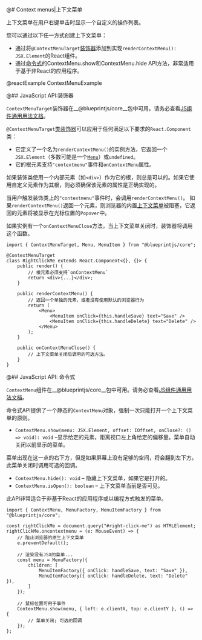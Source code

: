 @# Context menus|上下文菜单

上下文菜单在用户右键单击时显示一个自定义的操作列表。

您可以通过以下任一方式创建上下文菜单：

- 通过将`@ContextMenuTarget`[装饰器](#core/components/context-menu.javascript-api--decorator)添加到实现`renderContextMenu(): JSX.Element`的React组件。
- 通过[命令式](#core/components/context-menu.javascript-api--imperative)的ContextMenu.show和ContextMenu.hide API方法，非常适用于基于非React的应用程序。

@reactExample ContextMenuExample

@## JavaScript API:装饰器

`ContextMenuTarget`装饰器在__@blueprintjs/core__包中可用。请务必查看[JS组件通用用法文档](#blueprint.usage)。

`@ContextMenuTarget`[类装饰器][ts-decorator]可以应用于任何满足以下要求的`React.Component`类：

- 它定义了一个名为`renderContextMenu()`的实例方法，它返回一个`JSX.Element`（多数可能是一个[`Menu`](#core/components/menu)）或`undefined`。
- 它的根元素支持`"contextmenu"`事件和`onContextMenu`属性。

如果装饰类使用一个内部元素（如`<div>`）作为它的根，则总是可以的。如果它使用自定义元素作为其根，则必须确保该元素的属性是正确实现的。

当用户触发装饰类上的`"contextmenu"`事件时，会调用`renderContextMenu()`。 如果`renderContextMenu()`返回一个元素，则浏览器的内置[上下文菜单][wiki-cm]被阻塞，它返回的元素将被显示在光标位置的`Popover`中。

如果实例有一个`onContextMenuClose`方法，当上下文菜单关闭时，装饰器将调用这个函数。

```tsx
import { ContextMenuTarget, Menu, MenuItem } from "@blueprintjs/core";

@ContextMenuTarget
class RightClickMe extends React.Component<{}, {}> {
    public render() {
        // 根元素必须支持`onContextMenu`
        return <div>{...}</div>;
    }

    public renderContextMenu() {
        // 返回一个单独的元素，或者没有使用默认的浏览器行为
        return (
            <Menu>
                <MenuItem onClick={this.handleSave} text="Save" />
                <MenuItem onClick={this.handleDelete} text="Delete" />
            </Menu>
        );
    }

    public onContextMenuClose() {
        // 上下文菜单关闭后调用的可选方法。
    }
}
```

[ts-decorator]: https://github.com/Microsoft/TypeScript-Handbook/blob/master/pages/Decorators.md
[wiki-cm]: https://en.wikipedia.org/wiki/Context_menu

@## JavaScript API: 命令式

`ContextMenu`组件在__@blueprintjs/core__包中可用。请务必查看[JS组件通用用法文档](#blueprint.usage)。

命令式API提供了一个静态的`ContextMenu`对象，强制一次只能打开一个上下文菜单的原则。

- `ContextMenu.show(menu: JSX.Element, offset: IOffset, onClose?: () => void): void` &ndash;显示给定的元素，距离视口左上角给定的偏移量。菜单自动关闭以前显示的菜单。

菜单出现在这一点的右下方，但是如果屏幕上没有足够的空间，将会翻到左下方。此菜单关闭时调用可选的回调。

- `ContextMenu.hide(): void` &ndash; 隐藏上下文菜单，如果它是打开的。
- `ContextMenu.isOpen(): boolean` &ndash; 上下文菜单当前是否可见。

此API非常适合于非基于React的应用程序或以编程方式触发的菜单。

```tsx
import { ContextMenu, MenuFactory, MenuItemFactory } from "@blueprintjs/core";

const rightClickMe = document.query("#right-click-me") as HTMLElement;
rightClickMe.oncontextmenu = (e: MouseEvent) => {
    // 阻止浏览器的原生上下文菜单
    e.preventDefault();

    // 渲染没有JSX的菜单...
    const menu = MenuFactory({
        children: [
            MenuItemFactory({ onClick: handleSave, text: "Save" }),
            MenuItemFactory({ onClick: handleDelete, text: "Delete" }),
        ]
    });

    // 鼠标位置可用于事件
    ContextMenu.show(menu, { left: e.clientX, top: e.clientY }, () => {
        // 菜单关闭; 可选的回调
    });
};
```
